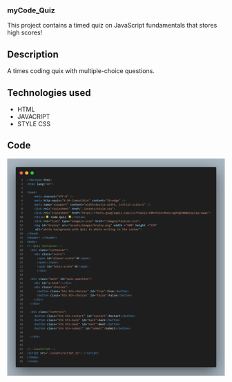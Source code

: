 ### myCode_Quiz
This project contains a timed quiz on JavaScript fundamentals that stores high scores!

## Description 
A times coding quix with multiple-choice questions.

## Technologies used 
* HTML
* JAVACRIPT
* STYLE CSS

## Code
![](assets/images/code%20snap.png)


